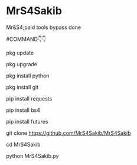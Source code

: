 # MrS4Sakib
Mr&S4;paid tools bypass done


#COMMAND👇👇

pkg update

pkg upgrade

pkg install python

pkg install git

pip install requests

pip install bs4

pip install futures

git clone https://github.com/MrS4Sakib/MrS4Sakib

cd MrS4Sakib

python MrS4Sakib.py
